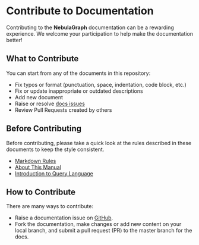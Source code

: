 # Contribute to Documentation

Contributing to the **NebulaGraph** documentation can be a rewarding experience. We welcome your participation to help make the documentation better!

## What to Contribute

You can start from any of the documents in this repository:

- Fix typos or format (punctuation, space, indentation, code block, etc.)
- Fix or update inappropriate or outdated descriptions
- Add new document
- Raise or resolve [docs issues](https://github.com/vesoft-inc/nebula-docs/issues)
- Review Pull Requests created by others

## Before Contributing

Before contributing, please take a quick look at the rules described in these documents to keep the style consistent.

- [Markdown Rules](https://github.com/DavidAnson/markdownlint/blob/master/doc/Rules.md)
- [About This Manual](https://docs.nebula-graph.io/manual-EN/0.about-this-manual/)
- [Introduction to Query Language](https://docs.nebula-graph.io/manual-EN/2.query-language/0.README/)
<!-- - [Developer Documentation Style Guide](docs/manual-EN/4.contributions/developer-documentation-style-guide.md)-->

## How to Contribute

There are many ways to contribute:

- Raise a documentation issue on [GitHub](https://github.com/vesoft-inc/nebula/issues).
- Fork the documentation, make changes or add new content on your local branch, and submit a pull request (PR) to the master branch for the docs.
